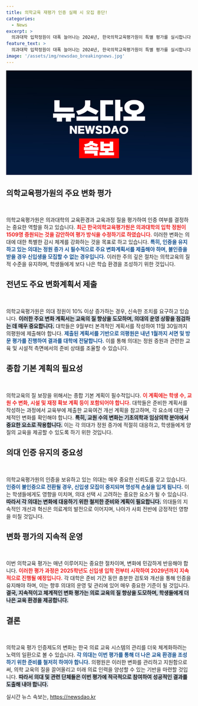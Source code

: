 ```yaml
---
title: 의학교육 재평가 인증 실패 시 모집 중단!
categories:
  - News
excerpt: >
  의과대학 입학정원이 대폭 늘어나는 2024년, 한국의학교육평가원이 특별 평가를 실시합니다. 불인증 판정 시 신입생 선발이 금지되므로, 의대들은 체계적인 변화 계획을 필수적으로 제출해야 합니다. 6년간의 평가 과정에서 의학교육의 질이 얼마나 유지될지 주목해야 합니다!
feature_text: >
  의과대학 입학정원이 대폭 늘어나는 2024년, 한국의학교육평가원이 특별 평가를 실시합니다. 불인증 판정 시 신입생 선발이 금지되므로, 의대들은 체계적인 변화 계획을 필수적으로 제출해야 합니다. 6년간의 평가 과정에서 의학교육의 질이 얼마나 유지될지 주목해야 합니다!
image: '/assets/img/newsdao_breakingnews.jpg'
---
```


<p><img src="/assets/img/newsdao_breakingnews.jpg" alt="implanttips 속보" /></p>

<h2 data-ke-size="size26">의학교육평가원의 주요 변화 평가</h2>

<p data-ke-size="size16">&nbsp;</p>

<p>의학교육평가원은 의과대학의 교육환경과 교육과정 질을 평가하여 인증 여부를 결정하는 중요한 역할을 하고 있습니다. <b><span style="color: #ee2323;">최근 한국의학교육평가원은 의과대학의 입학 정원이 1509명 증원되는 것을 감안하여 평가 방식을 수정하기로 하였습니다.</span></b> 이러한 변화는 의대에 대한 특별한 감시 체계를 강화하는 것을 목표로 하고 있습니다. <b><span style="color: #1a5490;">특히, 인증을 유지하고 있는 의대는 정원 증가 시 필수적으로 주요 변화계획서를 제출해야 하며, 불인증을 받을 경우 신입생을 모집할 수 없는 경우입니다.</span></b> 이러한 주의 깊은 절차는 의학교육의 질적 수준을 유지하며, 학생들에게 보다 나은 학습 환경을 조성하기 위한 것입니다. </p>

<h2 data-ke-size="size26">전년도 주요 변화계획서 제출</h2>

<p data-ke-size="size16">&nbsp;</p>

<p>의학교육평가원은 의대 정원이 10% 이상 증가하는 경우, 신속한 조치를 요구하고 있습니다. <b><span style="background-color: #21538527;">이러한 주요 변화 계획서는 교육의 질 향상을 도모하며, 의대의 운영 상황을 점검하는 데 매우 중요합니다.</span></b> 대학들은 9월부터 본격적인 계획서를 작성하여 11월 30일까지 의평원에 제출해야 합니다. <b><span style="color: #1a5490;">제출된 계획서를 기반으로 의평원은 내년 1월까지 서면 및 방문 평가를 진행하여 결과를 대학에 전달합니다.</span></b> 이를 통해 의대는 정원 증원과 관련한 교육 및 시설적 측면에서의 준비 상태를 조율할 수 있습니다.</p>

<h2 data-ke-size="size26">종합 기본 계획의 필요성</h2>

<p data-ke-size="size16">&nbsp;</p>

<p>의학교육의 질 보장을 위해서는 종합 기본 계획이 필수적입니다. <b><span style="color: #ee2323;">이 계획에는 학생 수, 교원 수 변화, 시설 및 재정 확보 계획 등이 포함되어야 합니다.</span></b> 대학들은 준비한 계획서를 작성하는 과정에서 교육부에 제출한 교육여건 개선 계획을 참고하며, 각 요소에 대한 구체적인 변화를 확인해야 합니다. <b><span style="background-color: #21538527;">특히, 교원 수의 변화는 기초의학과 임상의학 분야에서 중요한 요소로 작용합니다.</span></b> 이는 각 의대가 정원 증가에 적절히 대응하고, 학생들에게 양질의 교육을 제공할 수 있도록 하기 위한 것입니다.</p>

<h2 data-ke-size="size26">의대 인증 유지의 중요성</h2>

<p data-ke-size="size16">&nbsp;</p>

<p>의학교육평가원의 인증을 보유하고 있는 의대는 매우 중요한 신뢰도를 갖고 있습니다. <b><span style="color: #1a5490;">인증이 불인증으로 전환될 경우, 신입생 모집이 중지되며 명성적 손실을 입게 됩니다.</span></b> 이는 학생들에게도 영향을 미치며, 의대 선택 시 고려하는 중요한 요소가 될 수 있습니다. <b><span style="background-color: #21538527;">따라서 각 의대는 변화에 대응하기 위한 철저한 준비와 계획이 필요합니다.</span></b> 의대들의 지속적인 개선과 혁신은 의료계의 발전으로 이어지며, 나아가 사회 전반에 긍정적인 영향을 미칠 것입니다.</p>

<h2 data-ke-size="size26">변화 평가의 지속적 운영</h2>

<p data-ke-size="size16">&nbsp;</p>

<p>이번 의학교육 평가는 매년 이루어지는 중요한 절차이며, 변화에 민감하게 반응해야 합니다. <b><span style="color: #ee2323;">이러한 평가 과정은 2025학년도 신입생 입학 전부터 시작하여 2029년까지 지속적으로 진행될 예정입니다.</span></b> 각 대학은 준비 기간 동안 충분한 검토와 개선을 통해 인증을 유지해야 하며, 이는 향후 의대의 운영 및 관리에 있어 매우 중요한 기준이 될 것입니다. <b><span style="background-color: #21538527;">결국, 지속적이고 체계적인 변화 평가는 의료 교육의 질 향상을 도모하며, 학생들에게 더 나은 교육 환경을 제공합니다.</span></b> </p>

<h2 data-ke-size="size26">결론</h2>

<p data-ke-size="size16">&nbsp;</p>

<p>의학교육 평가 인증제도의 변화는 한국 의료 교육 시스템의 관리를 더욱 체계화하려는 노력의 일환으로 볼 수 있습니다. <b><span style="color: #1a5490;">각 의대는 이번 평가를 통해 더 나은 교육 환경을 조성하기 위한 준비를 철저히 하여야 합니다.</span></b> 의평원은 이러한 변화를 관리하고 지원함으로써, 의학 교육의 질을 끌어올리고 미래 의료 인력을 양성할 수 있는 기반을 마련할 것입니다. <b><span style="background-color: #21538527;">따라서 의대 및 관련 단체들은 이번 평가에 적극적으로 참여하여 성공적인 결과를 도출해 내야 합니다.</span></b> </p>

<p data-ke-size="size16"></p>
실시간 뉴스 속보는, <a href="https://newsdao.kr" rel="dofollow">https://newsdao.kr</a>


